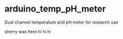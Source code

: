 # arduino_temp_pH_meter
Dual channel temperature and pH meter for research use

sherry was here
hi hi hi